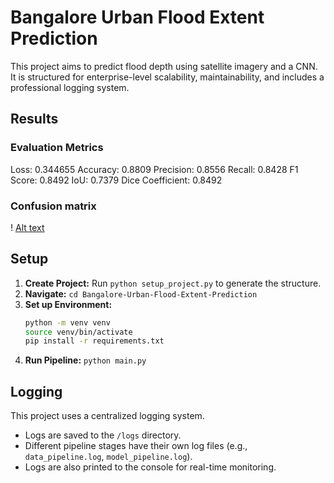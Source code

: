 # Bangalore Urban Flood Extent Prediction

This project aims to predict flood depth using satellite imagery and a CNN. It is structured for enterprise-level scalability, maintainability, and includes a professional logging system.

## Results

### Evaluation Metrics
Loss:          0.344655
Accuracy:      0.8809
Precision:     0.8556
Recall:        0.8428
F1 Score:      0.8492
IoU:           0.7379
Dice Coefficient: 0.8492

### Confusion matrix
! [Alt text](best_model_cf.png)

## Setup

1.  **Create Project:** Run `python setup_project.py` to generate the structure.
2.  **Navigate:** `cd Bangalore-Urban-Flood-Extent-Prediction`
3.  **Set up Environment:**
    ```bash
    python -m venv venv
    source venv/bin/activate
    pip install -r requirements.txt
    ```
4.  **Run Pipeline:** `python main.py`

## Logging

This project uses a centralized logging system.
- Logs are saved to the `/logs` directory.
- Different pipeline stages have their own log files (e.g., `data_pipeline.log`, `model_pipeline.log`).
- Logs are also printed to the console for real-time monitoring.